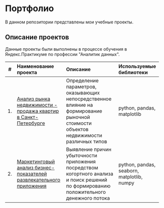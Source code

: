 # Портфолио
В данном репозитории представлены мои учебные проекты.

## Описание проектов
Данные проекты были выполнены в процессе обучения в Яндекс.Практикуме по профессии "Аналитик данных".

| #   | Наименование проекта                                                | Описание                                                                                                                               | Используемые библиотеки                    |
| :-: | :------------------------------------------------------------------ | :------------------------------------------------------------------------------------------------------------------------------------- |:------------------------------------------ |
| 1.  | [Анализ рынка недвижимости - продажа квартир в Санкт-Петербурге](https://github.com/MetalTheOwl/portfolio/tree/main/real_estate_market_SPb)      | Определение параметров, оказывающих непосредственное влияние на формирование рыночной стоимости объектов недвижимости различных типов  | python, pandas, matplotlib                 |
| 2.  | [Маркетинговый анализ бизнес-показателей развлекательного приложения](https://github.com/MetalTheOwl/portfolio/tree/main/business_metrics_of_app) | Выявление причин убыточности приложения посредством когортного анализа и поиск решений по формированию положительного денежного потока | python, pandas, seaborn, matplotlib, numpy |
